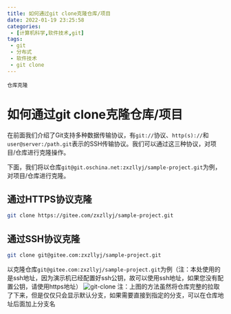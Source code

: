 ```yaml
---
title: 如何通过git clone克隆仓库/项目
date: 2022-01-19 23:25:58
categories:
 - [计算机科学,软件技术,git]
tags: 
 - git
 - 分布式
 - 软件技术
 - git clone
---
```


`仓库克隆`
# 如何通过git clone克隆仓库/项目
在前面我们介绍了Git支持多种数据传输协议，有`git://`协议、`http(s)://`和`user@server:/path.git`表示的SSH传输协议。我们可以通过这三种协议，对项目/仓库进行克隆操作。

下面，我们将以仓库`git@git.oschina.net:zxzllyj/sample-project.git`为例，对项目/仓库进行克隆。
## 通过HTTPS协议克隆
```bash
git clone https://gitee.com/zxzllyj/sample-project.git
```
## 通过SSH协议克隆
```bash
git clone git@gitee.com:zxzllyj/sample-project.git
```
以克隆仓库`git@gitee.com:zxzllyj/sample-project.git`为例（注：本处使用的是ssh地址，因为演示机已经配置好ssh公钥，故可以使用ssh地址，如果您没有配置公钥，请使用https地址）
![git-clone](/assets/git/git.gif)
注：上图的方法虽然将仓库完整的拉取了下来，但是仅仅只会显示默认分支，如果需要直接到指定的分支，可以在仓库地址后面加上分支名
